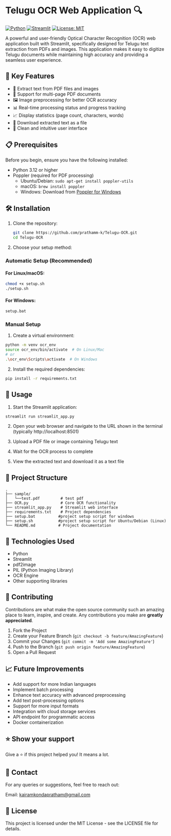 # Telugu OCR Web Application 🔍

[![Python](https://img.shields.io/badge/python-v3.12-blue.svg)](https://www.python.org/)
[![Streamlit](https://img.shields.io/badge/streamlit-1.x-FF4B4B.svg)](https://streamlit.io/)
[![License: MIT](https://img.shields.io/badge/License-MIT-yellow.svg)](https://opensource.org/licenses/MIT)

A powerful and user-friendly Optical Character Recognition (OCR) web application built with Streamlit, specifically designed for Telugu text extraction from PDFs and images. This application makes it easy to digitize Telugu documents while maintaining high accuracy and providing a seamless user experience.

## 🌟 Key Features

- 📝 Extract text from PDF files and images
- 📄 Support for multi-page PDF documents
- 🖼️ Image preprocessing for better OCR accuracy
- 📊 Real-time processing status and progress tracking
- 📈 Display statistics (page count, characters, words)
- 💾 Download extracted text as a file
- 🎨 Clean and intuitive user interface

## 📋 Prerequisites

Before you begin, ensure you have the following installed:
- Python 3.12 or higher
- Poppler (required for PDF processing)
  - Ubuntu/Debian: `sudo apt-get install poppler-utils`
  - macOS: `brew install poppler`
  - Windows: Download from [Poppler for Windows](http://blog.alivate.com.au/poppler-windows/)

## 🛠️ Installation

1. Clone the repository:
   ```bash
   git clone https://github.com/prathamm-k/Telugu-OCR.git
   cd Telugu-OCR
   ```

2. Choose your setup method:

### Automatic Setup (Recommended)

#### For Linux/macOS:
```bash
chmod +x setup.sh
./setup.sh
```

#### For Windows:
```bash
setup.bat
```

### Manual Setup

1. Create a virtual environment:
```bash
python -m venv ocr_env
source ocr_env/bin/activate  # On Linux/Mac
# or
.\ocr_env\Scripts\activate  # On Windows
```

2. Install the required dependencies:
```bash
pip install -r requirements.txt
```

## 🚀 Usage

1. Start the Streamlit application:
```bash
streamlit run streamlit_app.py
```

2. Open your web browser and navigate to the URL shown in the terminal (typically http://localhost:8501)

3. Upload a PDF file or image containing Telugu text

4. Wait for the OCR process to complete

5. View the extracted text and download it as a text file

## 📁 Project Structure

```
.
├── sample/
│   └──test.pdf         # test pdf
├── OCR.py              # Core OCR functionality
├── streamlit_app.py    # Streamlit web interface
├── requirements.txt    # Project dependencies
├── setup.bat          #project setup script for windows
├── setup.sh           #project setup script for Ubuntu/Debian (Linux)
└── README.md          # Project documentation
```

## 🔧 Technologies Used

- Python
- Streamlit
- pdf2image
- PIL (Python Imaging Library)
- OCR Engine
- Other supporting libraries

## 🤝 Contributing

Contributions are what make the open source community such an amazing place to learn, inspire, and create. Any contributions you make are **greatly appreciated**.

1. Fork the Project
2. Create your Feature Branch (`git checkout -b feature/AmazingFeature`)
3. Commit your Changes (`git commit -m 'Add some AmazingFeature'`)
4. Push to the Branch (`git push origin feature/AmazingFeature`)
5. Open a Pull Request

## 📈 Future Improvements

- Add support for more Indian languages
- Implement batch processing
- Enhance text accuracy with advanced preprocessing
- Add text post-processing options
- Support for more input formats
- Integration with cloud storage services
- API endpoint for programmatic access
- Docker containerization

## ⭐ Show your support

Give a ⭐️ if this project helped you! It means a lot.

## 📩 Contact

For any queries or suggestions, feel free to reach out:

Email: kairamkondapratham@gmail.com

## 📜 License

This project is licensed under the MIT License - see the LICENSE file for details.
